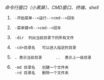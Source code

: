 *命令行窗口（小黑屏）、CMD窗口、终端、shell*


1.      -开始菜单-->运行-->cmd-->回车





2.      -菜单键+R-->cmd-->回车


3.      -dir  列出当前目录下的所有文件


4.      -cd+目录名   可以进入指定的目录


5.      . 表示当前目录      ..  表示上一级目录

6.      -md 目录名   创建一个文件夹
        -rd 目录名   删除一个文件夹